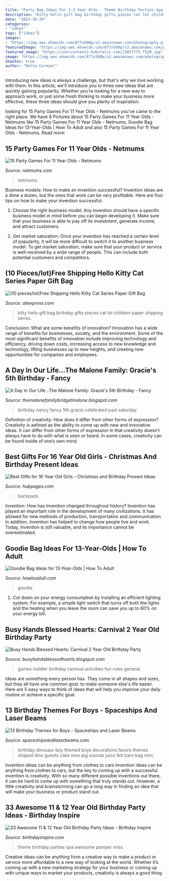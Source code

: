 ```yaml
---
title: "Party Bag Ideas For 1-3 Year Olds - Theme Birthday Parties Spa Awesome Pamper Miss"
description: "Kitty hello gift bag birthday gifts pieces cat lot children paper shipping series"
date: "2022-10-24"
categories:
- "ideas"
tags: ["ideas"]
images:
- "https://img-aws.ehowcdn.com/877x500p/s3.amazonaws.com/photography.prod.demandstudios.com/f3e28ed8-7c9a-4e5f-9187-535d2a12dd0b.jpg"
featuredImage: "https://img-aws.ehowcdn.com/877x500p/s3.amazonaws.com/photography.prod.demandstudios.com/f3e28ed8-7c9a-4e5f-9187-535d2a12dd0b.jpg"
featured_image: "https://usercontent2.hubstatic.com/13057775_f520.jpg"
image: "https://img-aws.ehowcdn.com/877x500p/s3.amazonaws.com/photography.prod.demandstudios.com/f3e28ed8-7c9a-4e5f-9187-535d2a12dd0b.jpg"
ShowToc: true
author: "Retta Cormier"
---
```



Introducing new ideas is always a challenge, but that's why we love working with them. In this article, we'll introduce you to three new ideas that are quickly gaining popularity. Whether you're looking for a new way to approach work, or just some fresh thinking to make your business more effective, these three ideas should give you plenty of inspiration.

	

		
looking for 15 Party Games For 11 Year Olds - Netmums you've came to the right place. We have 8 Pictures about 15 Party Games For 11 Year Olds - Netmums like 15 Party Games For 11 Year Olds - Netmums, Goodie Bag Ideas for 13-Year-Olds | How To Adult and also 15 Party Games For 11 Year Olds - Netmums. Read more:
		
    
## 15 Party Games For 11 Year Olds - Netmums

<img loading=lazy src="https://images.prismic.io/netmums/97fdc44a-b81b-4ec1-aa3d-62e332881e02_11+year+old+birthday+party.jpg?auto=compress,format&amp;rect=0,106,1500,788&amp;w=1200&amp;h=630" onerror="this.onerror=null;this.src='https://tse2.mm.bing.net/th?id=OIP.dz-_DEh8eFyg9cXNn5iAvwHaD5&amp;pid=15.1';" alt="15 Party Games For 11 Year Olds - Netmums">

_Source: netmums.com_

>netmums. 

	

Business models: How to make an invention successful?
Invention ideas are a dime a dozen, but the ones that work can be very profitable. Here are four tips on how to make your invention successful:
1. Choose the right business model: Any invention should have a specific business model in mind before you can begin developing it. Make sure that your business is able to pay off its investment, generate income, and attract customers.

2. Get market saturation: Once your invention has reached a certain level of popularity, it will be more difficult to switch it to another business model. To get market saturation, make sure that your product or service is well-received by a wide range of people. This can include both potential customers and competitors.


    
## (10 Pieces/lot)Free Shipping Hello Kitty Cat Series Paper Gift Bag

<img loading=lazy src="https://ae01.alicdn.com/kf/HTB1ROZBKVXXXXcmXpXXq6xXFXXXy/-10-pieces-lot-Free-Shipping-Hello-Kitty-Cat-Series-Paper-Gift-Bag-Children-Birthday-Party.jpg" onerror="this.onerror=null;this.src='https://tse3.mm.bing.net/th?id=OIP.lA1au8oEuucv8W7CWy7LkAHaHa&amp;pid=15.1';" alt="(10 pieces/lot)Free Shipping Hello Kitty Cat Series Paper Gift Bag">

_Source: aliexpress.com_

>kitty hello gift bag birthday gifts pieces cat lot children paper shipping series. 

	

Conclusion: What are some benefits of innovation?
Innovation has a wide range of benefits for businesses, society, and the environment. Some of the most significant benefits of innovation include improving technology and efficiency, driving down costs, increasing access to new knowledge and technology, lifting businesses up to new heights, and creating new opportunities for companies and employees.

    
## A Day In Our Life...The Malone Family: Gracie&#039;s 5th Birthday - Fancy

<img loading=lazy src="http://1.bp.blogspot.com/-dJBQba5lbbw/T11NoCrQUMI/AAAAAAAAC-o/vTwKg9PJE2U/s1600/IMG_8901.JPG" onerror="this.onerror=null;this.src='https://tse3.mm.bing.net/th?id=OIP.37dJAQD_KTQjtsxdcKwdzwHaFT&amp;pid=15.1';" alt="A Day in Our Life...The Malone Family: Gracie&#039;s 5th Birthday - Fancy">

_Source: themalonefamilybridgetmalone.blogspot.com_

>birthday nancy fancy 5th gracie celebrated past saturday. 

	

Definition of creativity: How does it differ from other forms of expression?
Creativity is aefined as the ability to come up with new and innovative ideas. It can differ from other forms of expression in that creativity doesn’t always have to do with what is seen or heard. In some cases, creativity can be found inside of one’s own mind.

    
## Best Gifts For 16 Year Old Girls - Christmas And Birthday Present Ideas

<img loading=lazy src="https://usercontent2.hubstatic.com/13057775_f520.jpg" onerror="this.onerror=null;this.src='https://tse4.mm.bing.net/th?id=OIP.jT6OuwEt98mGF0QfkYqEeAHaKi&amp;pid=15.1';" alt="Best Gifts for 16 Year Old Girls - Christmas and Birthday Present Ideas">

_Source: hubpages.com_

>backpack. 

	

Invention: How has Invention changed throughout history?
Invention has played an important role in the development of many civilizations. It has allowed for new methods of production, transportation and communication. In addition, Invention has helped to change how people live and work. Today, Invention is still valuable, and its importance cannot be overestimated.

    
## Goodie Bag Ideas For 13-Year-Olds | How To Adult

<img loading=lazy src="https://img-aws.ehowcdn.com/877x500p/s3.amazonaws.com/photography.prod.demandstudios.com/f3e28ed8-7c9a-4e5f-9187-535d2a12dd0b.jpg" onerror="this.onerror=null;this.src='https://tse1.mm.bing.net/th?id=OIP.dkAhYiJfELQWkFrefn0cxAHaEO&amp;pid=15.1';" alt="Goodie Bag Ideas for 13-Year-Olds | How To Adult">

_Source: howtoadult.com_

>goodie. 

	

1. Cut down on your energy consumption by installing an efficient lighting system. For example, a simple light switch that turns off both the lights and the heating when you leave the room can save you up to 60% on your energy bill.

    
## Busy Hands Blessed Hearts: Carnival 2 Year Old Birthday Party

<img loading=lazy src="http://1.bp.blogspot.com/-oA2ztE1Crww/UjDiimRzKUI/AAAAAAAACjw/XJf6RrKa4q0/s1600/DSC07142.JPG" onerror="this.onerror=null;this.src='https://tse4.mm.bing.net/th?id=OIP.Hb8OzDKycHwZazb3KwIkRgHaFj&amp;pid=15.1';" alt="Busy Hands Blessed Hearts: Carnival 2 Year Old Birthday Party">

_Source: busyhandsblessedhearts.blogspot.com_

>games toddler birthday carnival activities fun rules general. 

	

Ideas are something every person has. They come in all shapes and sizes, but they all have one common goal: to make someone else's life easier. Here are 5 easy ways to think of ideas that will help you improve your daily routine or achieve a specific goal: 

    
## 13 Birthday Themes For Boys - Spaceships And Laser Beams

<img loading=lazy src="https://spaceshipsandlaserbeams.com/wp-content/uploads/2016/05/12-boys-dinosaur-birthday-party-ideas.jpg" onerror="this.onerror=null;this.src='https://tse1.mm.bing.net/th?id=OIP.qkZ28pq7Rm5w2jjh-6pQCgHaLH&amp;pid=15.1';" alt="13 Birthday Themes for Boys - Spaceships and Laser Beams">

_Source: spaceshipsandlaserbeams.com_

>birthday dinosaur boy themed boys decorations favors themes shaped dino guests cake moo pig sounds juice felt barn bag mini. 

	

Invention ideas can be anything from clothes to cars
Invention ideas can be anything from clothes to cars, but the key to coming up with a successful invention is creativity. With so many different possible inventions out there, it can be hard to come up with something that truly stands out. However, a little creativity and brainstorming can go a long way in finding an idea that will make your business or product stand out.

    
## 33 Awesome 11 &amp; 12 Year Old Birthday Party Ideas - Birthday Inspire

<img loading=lazy src="https://birthdayinspire.com/wp-content/uploads/2017/02/clip_image004-10.jpg" onerror="this.onerror=null;this.src='https://tse2.mm.bing.net/th?id=OIP.ZoJEg9AL5-4btnGL4QtlgQHaDt&amp;pid=15.1';" alt="33 Awesome 11 &amp; 12 Year Old Birthday Party Ideas - Birthday Inspire">

_Source: birthdayinspire.com_

>theme birthday parties spa awesome pamper miss. 

	

Creative ideas can be anything from a creative way to make a product or service more affordable to a new way of looking at the world. Whether it’s coming up with a new marketing strategy for your business or coming up with unique ways to market your products, creativity is always a good thing.

